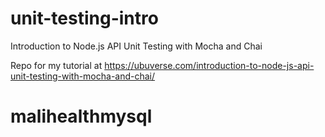 # unit-testing-intro

Introduction to Node.js API Unit Testing with Mocha and Chai

Repo for my tutorial at https://ubuverse.com/introduction-to-node-js-api-unit-testing-with-mocha-and-chai/
# malihealthmysql
